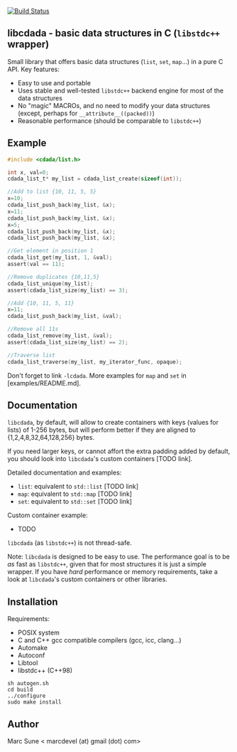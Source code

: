 [![Build Status](https://travis-ci.org/msune/libcdada.svg?branch=master)](https://travis-ci.org/msune/libcdada)

**libcdada** - basic data structures in C (`libstdc++` wrapper)
---------------------------------------------------------------

Small library that offers basic data structures (`list`, `set`, `map`...) in a pure C API. Key features:

* Easy to use and portable
* Uses stable and well-tested `libstdc++` backend engine for most of the data structures
* No "magic" MACROs, and no need to modify your data structures (except, perhaps for `__attribute__((packed))`)
* Reasonable performance (should be comparable to `libstdc++`)

Example
-------
```c
#include <cdada/list.h>

int x, val=0;
cdada_list_t* my_list = cdada_list_create(sizeof(int));

//Add to list {10, 11, 5, 5}
x=10;
cdada_list_push_back(my_list, &x);
x=11;
cdada_list_push_back(my_list, &x);
x=5;
cdada_list_push_back(my_list, &x);
cdada_list_push_back(my_list, &x);

//Get element in position 1
cdada_list_get(my_list, 1, &val);
assert(val == 11);

//Remove duplicates {10,11,5}
cdada_list_unique(my_list);
assert(cdada_list_size(my_list) == 3);

//Add {10, 11, 5, 11}
x=11;
cdada_list_push_back(my_list, &val);

//Remove all 11s
cdada_list_remove(my_list, &val);
assert(cdada_list_size(my_list) == 2);

//Traverse list
cdada_list_traverse(my_list, my_iterator_func, opaque);
```

Don't forget to link `-lcdada`. More examples for `map` and `set` in [examples/README.md].

Documentation
-------------

`libcdada`, by default, will allow to create containers with keys (values for lists)
of 1-256 bytes, but will perform better if they are aligned to {1,2,4,8,32,64,128,256} bytes.

If you need larger keys, or cannot affort the extra padding added by default, you should
look into `libcdada`'s custom containers [TODO link].

Detailed documentation and examples:

* `list`: equivalent to `std::list` [TODO link]
* `map`: equivalent to `std::map` [TODO link]
* `set`: equivalent to `std::set` [TODO link]

Custom container example:

* TODO

`libcdada` (as `libstdc++`) is not thread-safe.

Note: `libcdada` is designed to be easy to use. The performance goal is to be _as_ fast as
`libstdc++`, given that for most structures it is just a simple wrapper. If you have _hard_
performance or memory requirements, take a look at `libcdada`'s custom containers or
other libraries.

Installation
------------

Requirements:

* POSIX system
* C and C++ gcc compatible compilers (gcc, icc, clang...)
* Automake
* Autoconf
* Libtool
* libstdc++ (C++98)

```
sh autogen.sh
cd build
../configure
sudo make install
```

Author
------

Marc Sune < marcdevel (at) gmail (dot) com>
